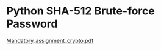 # Python SHA-512 Brute-force Password


[Mandatory_assignment_crypto.pdf](https://github.com/Rasmus-Kibshede/pythonSHACrack/files/9683014/Mandatory_assignment_crypto.pdf)
